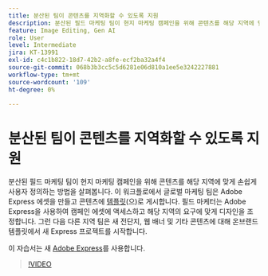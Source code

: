 ```yaml
---
title: 분산된 팀이 콘텐츠를 지역화할 수 있도록 지원
description: 분산된 필드 마케팅 팀이 현지 마케팅 캠페인을 위해 콘텐츠를 해당 지역에 맞게 손쉽게 사용자 정의하는 방법을 살펴봅니다.
feature: Image Editing, Gen AI
role: User
level: Intermediate
jira: KT-13991
exl-id: c4c1b822-18d7-42b2-a8fe-ecf2ba32a4f4
source-git-commit: 068b3b3cc5c5d6281e06d810a1ee5e3242227881
workflow-type: tm+mt
source-wordcount: '109'
ht-degree: 0%

---
```


# 분산된 팀이 콘텐츠를 지역화할 수 있도록 지원

분산된 필드 마케팅 팀이 현지 마케팅 캠페인을 위해 콘텐츠를 해당 지역에 맞게 손쉽게 사용자 정의하는 방법을 살펴봅니다. 이 워크플로에서 글로벌 마케팅 팀은 Adobe Express 에셋을 만들고 콘텐츠에 [템플릿](create-templates.md)(으)로 게시합니다. 필드 마케터는 Adobe Express을 사용하여 캠페인 에셋에 액세스하고 해당 지역의 요구에 맞게 디자인을 조정합니다. 그런 다음 다른 지역 팀은 새 전단지, 웹 배너 및 기타 콘텐츠에 대해 온브랜드 템플릿에서 새 Express 프로젝트를 시작합니다.

이 자습서는 새 [Adobe Express](https://www.adobe.com/express/)를 사용합니다.

>[!VIDEO](https://video.tv.adobe.com/v/3424391?quality=12&learn=on&hidetitle=true)
